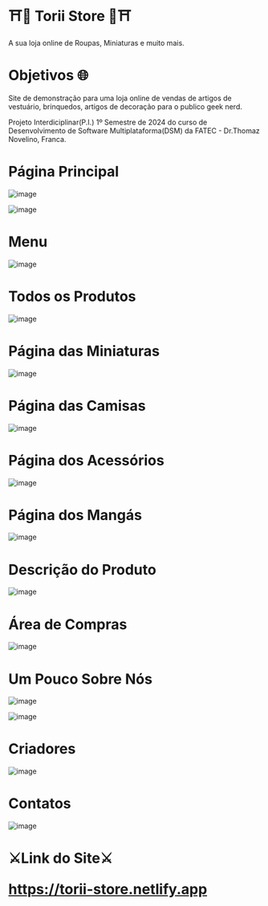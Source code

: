 <h1>⛩️👺 Torii Store 👺⛩️</h1>

<p>A sua loja online de Roupas, Miniaturas e muito mais.</p>
<h1>Objetivos 🌐</h1>
<p>Site de demonstração para uma loja online de vendas de artigos de vestuário, brinquedos, artigos de decoração para o publico geek nerd.</p>
<p>Projeto Interdiciplinar(P.I.) 1º Semestre de 2024 do curso de Desenvolvimento de Software Multiplataforma(DSM) da FATEC - Dr.Thomaz Novelino, Franca.</p>

<h1>Página Principal</h1>

![image](https://github.com/Law751/Site-P.I-1--Semestre/assets/147450456/2850aeb9-e6ff-4a41-a633-54d9b4f4ba30)

![image](https://github.com/Law751/Site-P.I-1--Semestre/assets/147450456/059e86a1-f74d-485f-8b48-258fb438565b)

<h1>Menu</h1>

![image](https://github.com/Law751/Site-P.I-1--Semestre/assets/147450456/b85ce5ac-7494-4505-af90-d7c38585a4ab)

<h1>Todos os Produtos</h1>

![image](https://github.com/Law751/Site-P.I-1--Semestre/assets/147450456/1ed7ac81-a85c-485e-8f49-d0b350dccb5a)

<h1>Página das Miniaturas</h1>

![image](https://github.com/Law751/Site-P.I-1--Semestre/assets/147450456/75ad3cc2-ae4c-4a13-8f51-94133801b222)

<h1>Página das Camisas</h1>

![image](https://github.com/Law751/Site-P.I-1--Semestre/assets/147450456/100d46b8-b0ef-4b1e-919b-e00b1ba425df)

<h1>Página dos Acessórios</h1>

![image](https://github.com/Law751/Site-P.I-1--Semestre/assets/147450456/9d168069-6d93-43b8-8f43-5191eb1f7a0f)

<h1>Página dos Mangás</h1>

![image](https://github.com/Law751/Site-P.I-1--Semestre/assets/147450456/f0b4ad05-50a8-46c7-92ef-dbfebb2e6ae3)

<h1>Descrição do Produto</h1>

![image](https://github.com/Law751/Site-P.I-1--Semestre/assets/147450456/94bbbd15-05ab-4117-b699-f73451d3a72d)

<h1>Área de Compras</h1>

![image](https://github.com/Law751/Site-P.I-1--Semestre/assets/147450456/714323bb-c1e6-4300-9be7-ab3777611748)

<h1>Um Pouco Sobre Nós</h1>

![image](https://github.com/Law751/Site-P.I-1--Semestre/assets/147450456/629ec848-7e43-4a36-b0d1-bcd0b1220353)

![image](https://github.com/Law751/Site-P.I-1--Semestre/assets/147450456/ab6fa760-c8ec-480f-ada5-b7b2e0546dc6)

<h1>Criadores</h1>

![image](https://github.com/Law751/Site-P.I-1--Semestre/assets/147450456/094644b0-9226-4a4b-b577-eeec302ac992)

<h1>Contatos</h1>

![image](https://github.com/Law751/Site-P.I-1--Semestre/assets/147450456/11b8d718-8072-4d40-a81b-302a2fd0aeae)

<h1>⚔️Link do Site⚔️

 https://torii-store.netlify.app 
</h1>

